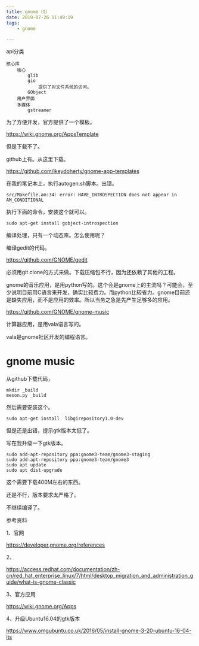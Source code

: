 ```yaml
---
title: gnome（1）
date: 2019-07-26 11:49:19
tags:
	- gnome

---
```




api分类

```
核心库
	核心
		glib
		gio
			提供了对文件系统的访问。
		GObject
	用户界面
	多媒体
		gstreamer
```



为了方便开发，官方提供了一个模板。

https://wiki.gnome.org/AppsTemplate

但是下载不了。

github上有。从这里下载。

https://github.com/ikeydoherty/gnome-app-templates

在我的笔记本上，执行autogen.sh脚本。出错。

```
src/Makefile.am:34: error: HAVE_INTROSPECTION does not appear in AM_CONDITIONAL
```

执行下面的命令，安装这个就可以。

```
sudo apt-get install gobject-introspection
```

编译处理，只有一个动态库。怎么使用呢？



编译gedit的代码。

https://github.com/GNOME/gedit

必须用git clone的方式来做。下载压缩包不行，因为还依赖了其他的工程。

gnome的音乐应用，是用python写的。这个会是gnome上的主流吗？可能会，至少说明目前用C语言来开发，确实比较费力。而python比较省力。gnome目前还是缺失应用，而不是应用的效率。所以当务之急是先产生足够多的应用。

https://github.com/GNOME/gnome-music

计算器应用，是用vala语言写的。

vala是gnome社区开发的编程语言。



# gnome music

从github下载代码，

```
mkdir _build
meson.py _build
```

然后需要安装这个。

```
sudo apt-get install  libgirepository1.0-dev
```

但是还是出错，提示gtk版本太低了。

写在我升级一下gtk版本。

```
sudo add-apt-repository ppa:gnome3-team/gnome3-staging
sudo add-apt-repository ppa:gnome3-team/gnome3
sudo apt update
sudo apt dist-upgrade
```

这个需要下载400M左右的东西。

还是不行，版本要求太严格了。

不继续编译了。



参考资料

1、官网

https://developer.gnome.org/references

2、

https://access.redhat.com/documentation/zh-cn/red_hat_enterprise_linux/7/html/desktop_migration_and_administration_guide/what-is-gnome-classic

3、官方应用

https://wiki.gnome.org/Apps

4、升级Ubuntu16.04的gtk版本

https://www.omgubuntu.co.uk/2016/05/install-gnome-3-20-ubuntu-16-04-lts